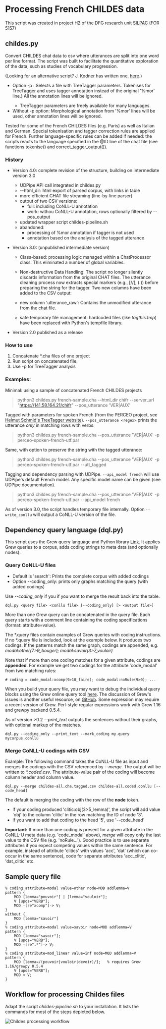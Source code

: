 # Processing French CHILDES data

This script was created in project H2 of the DFG research unit [SILPAC](https://silpac.uni-mannheim.de) (FOR 5157)

## childes.py

Convert CHILDES chat data to csv where utterances are split into one word per line format.
The script was built to facilitate the quantitative exploration of the data, such as studies of vocabulary progression.

(Looking for an alternative script? J. Kodner has written one, [here](https://github.com/jkodner05/method.git).)

- Option -p <parameters>: Selects a file with TreeTagger parameters.  Tokenises for TreeTagger and uses tagger annotation instead of the original '%mor' line.) All the annotation lines will be ignored.
  - TreeTagger parameters are freely available for many languages.
- Without -p option: Morphological annotation from '%mor' lines will be used, other annotation lines will be ignored.

Tested for some of the French CHILDES files (e.g. Paris) as well as Italian and German.
Special tokenisation and tagger correction rules are applied for French.  Further language-specific rules can be added if needed: the scripts reacts to the language specified in the @ID line of the chat file (see functions tokenise() and correct_tagger_output()).

### History

- Version 4.0: complete revision of the structure, building on intermediate version 3.0

  - UDPipe API call integrated in childes.py
  - --html_dir: html export of parsed corpus, with links in table
  - more efficient CHAT file streaming (line-by-line parser)
  - output of two CSV versions:
    - full: including CoNLL-U annotation
    - work: withou CoNLL-U annotation, rows optionally filtered by --pos_output
  - updated wrapper script childes-pipeline.sh
  - abandoned:
    - processing of %mor annotation if tagger is not used
    - annotation based on the analysis of the tagged utterance

- Version 3.0: (unpublished intermediate version)

  - Class-based: processing logic managed within a ChatProcessor class. This eliminated a number of global variables.

  - Non-destructive Data Handling: The script no longer silently discards information from the original CHAT files. The utterance cleaning process now extracts special markers (e.g., [//], (.)) before preparing the string for the tagger. Two new columns have been added to the CSV output:
  - new column 'utterance_raw': Contains the unmodified utterance from the chat file.
  - safe temporary file management: hardcoded files (like _tagthis.tmp_) have been replaced with Python's tempfile library.

- Version 2.0 published as a release

### How to use

1. Concatenate *.cha files of one project
2. Run script on concatenated file.
3. Use -p <parameters> for TreeTagger analysis

### Examples:

Minimal: using a sample of concatenated French CHILDES projects

> python3 childes.py french-sample.cha --html_dir chifr --server_url "https://141.58.164.21/chifr" --pos_utterance 'VER|AUX'

Tagged with parameters for spoken French (from the PERCEO project, see [Helmut Schmid's TreeTagger website](https://www.cis.uni-muenchen.de/~schmid/tools/TreeTagger/)).
`--pos_utterance <regex>` prints the utterance _only_ in matching rows with verbs.

> python3 childes.py french-sample.cha --pos_utterance 'VER|AUX' -p perceo-spoken-french-utf.par

Same, with option to preserve the string with the tagged utterance:

> python3 childes.py french-sample.cha --pos_utterance 'VER|AUX' -p perceo-spoken-french-utf.par --utt_tagged

Tagging and dependency parsing with UDPipe. `--api_model french` will use UDPipe's default French model. Any specific model name can be given (see UDPipe documentation).

> python3 childes.py french-sample.cha --pos_utterance 'VER|AUX' -p perceo-spoken-french-utf.par --api_model french

As of version 3.0, the script handles temporary file internally.  Option `--write_conllu` will output a CoNLL-U version of the file.

## Dependency query language (dql.py)

This script uses the Grew query language and Python library [Link](https://grew.fr).
It applies Grew queries to a corpus, adds coding strings to meta data (and optionally nodes).

### Query CoNLL-U files

- Default is 'search': Prints the complete corpus with added codings
- Option --coding_only: prints only graphs matching the query (with added codings)

Use _--coding_only_ if you if you want to merge the result back into the table.

```{shell}
dql.py <query file> <conllu file> [--coding_only] [> <output file>]
```

More than one Grew query can be concatenated in the query file.  Each query starts with a comment line containing the coding specifications (format: attribute=value).

The *.query files contain examples of Grew queries with coding instructions. If no *.query file is included, look at the example below. It produces two codings. If the patterns match the same graph, codings are appended, e.g. *modal:other(7>9_bouger); modal:savoir(3>7_vouloir)*

Note that if more than one coding matches for a given attribute, codings are **appended**.
For example we get two codings for the attribute 'code_modal' from two matching rules:

```{conll}
# coding = code_modal:xcomp(9>10_faire); code_modal:noRule(9>0); ...
```

When you build your query file, you may want to debug the individual query blocks using the Grew online query tool [here](https://universal.grew.fr/?corpus=UD_French-GSD@2.14).
The discussion of Grew's issues is another useful resource, on [GitHub](https://github.com/grew-nlp/grew/issues/).
Some expression may require a recent version of Grew. Perl-style regular expressions work with Grew 1.16 and grewpy backend 0.5.4.

As of version >0.2 *--print_text* outputs the sentences without their graphs, with optional markup of the matches.

```{shell}
dql.py --coding_only --print_text --mark_coding my.query mycorpus.conllu
```


### Merge CoNLL-U codings with CSV

Example: The following command takes the CoNLL-U file as input and merges the codings with the CSV referenced by _--merge_. The output will be written to _*.coded.csv_. The attribute-value pair of the coding will become column header and column value.

```{shell}
dql.py --merge childes-all.cha.tagged.csv childes-all.coded.conllu [--code_head]
```

The default is merging the coding with the row of the **node** token.

- If your coding produced 'clitic:obj(3>5_lemma)', the script will add value 'obj' to the column 'clitic' in the row matching the ID of node '3'.
- If you want to add that coding to the head '5', use '--code_head'

**Important:** If more than one coding is present for a given attribute in the CoNLL-U meta data (e.g. 'code_modal' above), _merge_ will copy only the last value to the CSV file (e.g. 'noRule...').  Good practice is to use separate attributes if you expect competing values within the same sentence.  For example, instead of attribute 'clitics' with values 'acc', 'dat' (which can co-occur in the same sentence), code for separate attributes 'acc_clitic', 'dat_clitic' etc.

## Sample query file

```{grew}
% coding attribute=modal value=other node=MOD addlemma=V
pattern {
    MOD [lemma="pouvoir"] | [lemma="vouloir"];
    V [upos="VERB"];
    MOD -[re"xcomp"]-> V;
}
without {
    MOD [lemma="savoir"]
}
% coding attribute=modal value=savoir node=MOD addlemma=V
pattern {
    MOD [lemma="savoir"];
    V [upos="VERB"];
    MOD -[re".*"]-> V;
}
% coding attribute=mod_linear value=inf node=MOD addlemma=V
pattern {
    MOD [lemma=/(pouvoir|vouloir|devoir)/];   % requires Grew 1.16/grewpy 0.5.4
    V [upos="VERB"];
    MOD < V;
}
```

## Workflow for processing Childes files

Adapt the script _childes-pipeline.sh_ to your installation. It lists the commands for most of the steps depicted below.

![Childes processing workflow](https://github.com/user-attachments/assets/ee7950a7-f503-44f0-9211-7ab5af7f1a3f)
